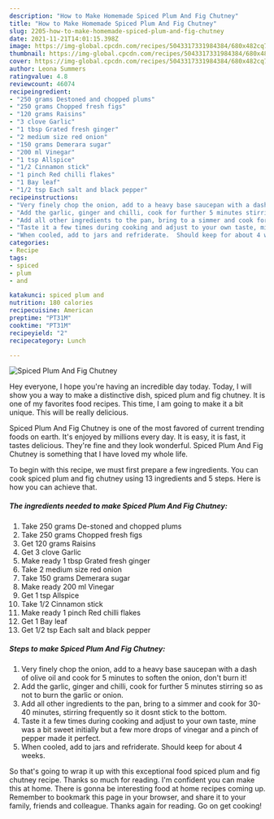 ```yaml
---
description: "How to Make Homemade Spiced Plum And Fig Chutney"
title: "How to Make Homemade Spiced Plum And Fig Chutney"
slug: 2205-how-to-make-homemade-spiced-plum-and-fig-chutney
date: 2021-11-21T14:01:15.398Z
image: https://img-global.cpcdn.com/recipes/5043317331984384/680x482cq70/spiced-plum-and-fig-chutney-recipe-main-photo.jpg
thumbnail: https://img-global.cpcdn.com/recipes/5043317331984384/680x482cq70/spiced-plum-and-fig-chutney-recipe-main-photo.jpg
cover: https://img-global.cpcdn.com/recipes/5043317331984384/680x482cq70/spiced-plum-and-fig-chutney-recipe-main-photo.jpg
author: Leona Summers
ratingvalue: 4.8
reviewcount: 46074
recipeingredient:
- "250 grams Destoned and chopped plums"
- "250 grams Chopped fresh figs"
- "120 grams Raisins"
- "3 clove Garlic"
- "1 tbsp Grated fresh ginger"
- "2 medium size red onion"
- "150 grams Demerara sugar"
- "200 ml Vinegar"
- "1 tsp Allspice"
- "1/2 Cinnamon stick"
- "1 pinch Red chilli flakes"
- "1 Bay leaf"
- "1/2 tsp Each salt and black pepper"
recipeinstructions:
- "Very finely chop the onion, add to a heavy base saucepan with a dash of olive oil and cook for 5 minutes to soften the onion, don&#39;t burn it!"
- "Add the garlic, ginger and chilli, cook for further 5 minutes stirring so as not to burn the garlic or onion."
- "Add all other ingredients to the pan, bring to a simmer and cook for 30-40 minutes, stirring frequently so it dosnt stick to the bottom."
- "Taste it a few times during cooking and adjust to your own taste, mine was a bit sweet initially but a few more drops of vinegar and a pinch of pepper made it perfect."
- "When cooled, add to jars and refriderate.  Should keep for about 4 weeks."
categories:
- Recipe
tags:
- spiced
- plum
- and

katakunci: spiced plum and 
nutrition: 180 calories
recipecuisine: American
preptime: "PT31M"
cooktime: "PT31M"
recipeyield: "2"
recipecategory: Lunch

---
```



![Spiced Plum And Fig Chutney](https://img-global.cpcdn.com/recipes/5043317331984384/680x482cq70/spiced-plum-and-fig-chutney-recipe-main-photo.jpg)

Hey everyone, I hope you're having an incredible day today. Today, I will show you a way to make a distinctive dish, spiced plum and fig chutney. It is one of my favorites food recipes. This time, I am going to make it a bit unique. This will be really delicious.



Spiced Plum And Fig Chutney is one of the most favored of current trending foods on earth. It's enjoyed by millions every day. It is easy, it is fast, it tastes delicious. They're fine and they look wonderful. Spiced Plum And Fig Chutney is something that I have loved my whole life.


To begin with this recipe, we must first prepare a few ingredients. You can cook spiced plum and fig chutney using 13 ingredients and 5 steps. Here is how you can achieve that.

<!--inarticleads1-->

##### The ingredients needed to make Spiced Plum And Fig Chutney:

1. Take 250 grams De-stoned and chopped plums
1. Take 250 grams Chopped fresh figs
1. Get 120 grams Raisins
1. Get 3 clove Garlic
1. Make ready 1 tbsp Grated fresh ginger
1. Take 2 medium size red onion
1. Take 150 grams Demerara sugar
1. Make ready 200 ml Vinegar
1. Get 1 tsp Allspice
1. Take 1/2 Cinnamon stick
1. Make ready 1 pinch Red chilli flakes
1. Get 1 Bay leaf
1. Get 1/2 tsp Each salt and black pepper




<!--inarticleads2-->

##### Steps to make Spiced Plum And Fig Chutney:

1. Very finely chop the onion, add to a heavy base saucepan with a dash of olive oil and cook for 5 minutes to soften the onion, don&#39;t burn it!
1. Add the garlic, ginger and chilli, cook for further 5 minutes stirring so as not to burn the garlic or onion.
1. Add all other ingredients to the pan, bring to a simmer and cook for 30-40 minutes, stirring frequently so it dosnt stick to the bottom.
1. Taste it a few times during cooking and adjust to your own taste, mine was a bit sweet initially but a few more drops of vinegar and a pinch of pepper made it perfect.
1. When cooled, add to jars and refriderate.  Should keep for about 4 weeks.




So that's going to wrap it up with this exceptional food spiced plum and fig chutney recipe. Thanks so much for reading. I'm confident you can make this at home. There is gonna be interesting food at home recipes coming up. Remember to bookmark this page in your browser, and share it to your family, friends and colleague. Thanks again for reading. Go on get cooking!
